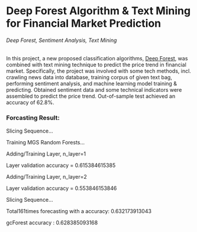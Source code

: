 # Deep Forest Algorithm & Text Mining for Financial Market Prediction

###### Deep Forest, Sentiment Analysis, Text Mining

In this project, a new proposed classification algorithms, [Deep Forest](https://arxiv.org/pdf/1702.08835.pdf), was combined with text mining technique to predict the price trend in financial market. Specifically, the project was involved with some tech methods, incl. crawling news data into database, training corpus of given text bag, performing sentiment analysis, and machine learning model training & predicting. Obtained sentiment data and some technical indicators were assembled to predict the price trend. Out-of-sample test achieved an accuracy of 62.8%.

### Forcasting Result:

Slicing Sequence...

Training MGS Random Forests...

Adding/Training Layer, n_layer=1

Layer validation accuracy = 0.615384615385

Adding/Training Layer, n_layer=2

Layer validation accuracy = 0.553846153846

Slicing Sequence...

Total161times forecasting with a accuracy: 0.632173913043

gcForest accuracy : 0.628385093168
